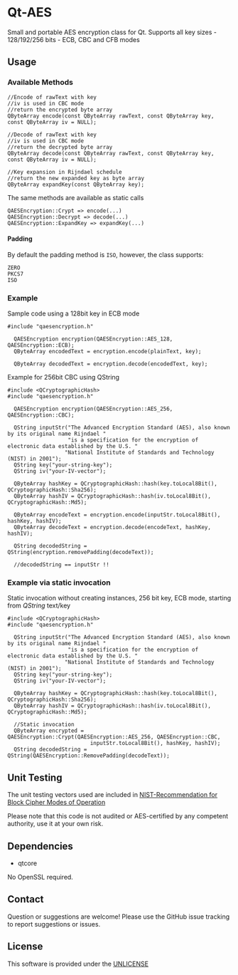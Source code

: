 # Qt-AES
Small and portable AES encryption class for Qt.
Supports all key sizes - 128/192/256 bits - ECB, CBC and CFB modes

## Usage

### Available Methods
```
//Encode of rawText with key
//iv is used in CBC mode
//return the encrypted byte array
QByteArray encode(const QByteArray rawText, const QByteArray key, const QByteArray iv = NULL);

//Decode of rawText with key
//iv is used in CBC mode
//return the decrypted byte array
QByteArray decode(const QByteArray rawText, const QByteArray key, const QByteArray iv = NULL);

//Key expansion in Rijndael schedule
//return the new expanded key as byte array
QByteArray expandKey(const QByteArray key);
```
The same methods are available as static calls
```
QAESEncryption::Crypt => encode(...)
QAESEncryption::Decrypt => decode(...)
QAESEncryption::ExpandKey => expandKey(...)
```

#### Padding
By default the padding method is `ISO`, however, the class supports:
```
ZERO
PKCS7
ISO
```

### Example
Sample code using a 128bit key in ECB mode
```
#include "qaesencryption.h"

  QAESEncryption encryption(QAESEncryption::AES_128, QAESEncryption::ECB);
  QByteArray encodedText = encryption.encode(plainText, key);

  QByteArray decodedText = encryption.decode(encodedText, key);
```

Example for 256bit CBC using QString
```
#include <QCryptographicHash>
#include "qaesencryption.h"

  QAESEncryption encryption(QAESEncryption::AES_256, QAESEncryption::CBC);

  QString inputStr("The Advanced Encryption Standard (AES), also known by its original name Rijndael "
                   "is a specification for the encryption of electronic data established by the U.S. "
                  "National Institute of Standards and Technology (NIST) in 2001");
  QString key("your-string-key");
  QString iv("your-IV-vector");

  QByteArray hashKey = QCryptographicHash::hash(key.toLocal8Bit(), QCryptographicHash::Sha256);
  QByteArray hashIV = QCryptographicHash::hash(iv.toLocal8Bit(), QCryptographicHash::Md5);

  QByteArray encodeText = encryption.encode(inputStr.toLocal8Bit(), hashKey, hashIV);
  QByteArray decodeText = encryption.decode(encodeText, hashKey, hashIV);

  QString decodedString = QString(encryption.removePadding(decodeText));

  //decodedString == inputStr !!
```

### Example via static invocation
Static invocation without creating instances, 256 bit key, ECB mode, starting from *QString* text/key
```
#include <QCryptographicHash>
#include "qaesencryption.h"

  QString inputStr("The Advanced Encryption Standard (AES), also known by its original name Rijndael "
                   "is a specification for the encryption of electronic data established by the U.S. "
                  "National Institute of Standards and Technology (NIST) in 2001");
  QString key("your-string-key");
  QString iv("your-IV-vector");

  QByteArray hashKey = QCryptographicHash::hash(key.toLocal8Bit(), QCryptographicHash::Sha256);
  QByteArray hashIV = QCryptographicHash::hash(iv.toLocal8Bit(), QCryptographicHash::Md5);

  //Static invocation
  QByteArray encrypted = QAESEncryption::Crypt(QAESEncryption::AES_256, QAESEncryption::CBC, 
                          inputStr.toLocal8Bit(), hashKey, hashIV);
  QString decodedString = QString(QAESEncryption::RemovePadding(decodeText));

```

## Unit Testing
The unit testing vectors used are included in [NIST-Recommendation for Block Cipher Modes of Operation](http://nvlpubs.nist.gov/nistpubs/Legacy/SP/nistspecialpublication800-38a.pdf)

Please note that this code is not audited or AES-certified by any competent authority, use it at your own risk.

## Dependencies
* qtcore

No OpenSSL required.

## Contact
Question or suggestions are welcome!
Please use the GitHub issue tracking to report suggestions or issues.

## License
This software is provided under the [UNLICENSE](http://unlicense.org/)
